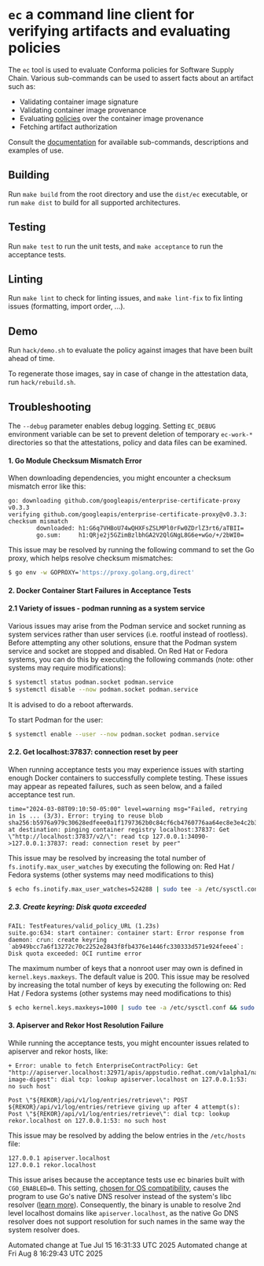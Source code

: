 # `ec` a command line client for verifying artifacts and evaluating policies

The `ec` tool is used to evaluate Conforma policies for Software
Supply Chain. Various sub-commands can be used to assert facts about an artifact
such as:
  * Validating container image signature
  * Validating container image provenance
  * Evaluating [policies][pol] over the container image provenance
  * Fetching artifact authorization

Consult the [documentation][docs] for available sub-commands, descriptions and
examples of use.

## Building

Run `make build` from the root directory and use the `dist/ec` executable, or
run `make dist` to build for all supported architectures.

## Testing

Run `make test` to run the unit tests, and `make acceptance` to run the
acceptance tests.

## Linting

Run `make lint` to check for linting issues, and `make lint-fix` to fix linting
issues (formatting, import order, ...).

## Demo

Run `hack/demo.sh` to evaluate the policy against images that have been
built ahead of time.

To regenerate those images, say in case of change in the attestation data, run
`hack/rebuild.sh`.

## Troubleshooting

The `--debug` parameter enables debug logging. Setting `EC_DEBUG` environment
variable can be set to prevent deletion of temporary `ec-work-*` directories so
that the attestations, policy and data files can be examined.

#### **1. Go Module Checksum Mismatch Error**

When downloading dependencies, you might encounter a checksum mismatch error like this:
```
go: downloading github.com/googleapis/enterprise-certificate-proxy v0.3.3
verifying github.com/googleapis/enterprise-certificate-proxy@v0.3.3: checksum mismatch
        downloaded: h1:G6q7VHBoU74wQHXFsZSLMPl0rFw0ZDrlZ3rt6/aTBII=
        go.sum:     h1:QRje2j5GZimBzlbhGA2V2QlGNgL8G6e+wGo/+/2bWI0=
```

This issue may be resolved by running the following command to set the Go proxy, which helps resolve checksum mismatches:
``` bash
$ go env -w GOPROXY='https://proxy.golang.org,direct'
```

#### **2. Docker Container Start Failures in Acceptance Tests**

#### **2.1 Variety of issues - podman running as a system service**

Various issues may arise from the Podman service and socket running as system services rather than user services (i.e. rootful instead of rootless).
Before attempting any other solutions, ensure that the Podman system service and socket are stopped and disabled.
On Red Hat or Fedora systems, you can do this by executing the following commands (note: other systems may require modifications):

```bash
$ systemctl status podman.socket podman.service
$ systemctl disable --now podman.socket podman.service
```

It is advised to do a reboot afterwards.

To start Podman for the user:

``` bash
$ systemctl enable --user --now podman.socket podman.service
```

#### **2.2. Get localhost:37837: connection reset by peer**

When running acceptance tests you may experience issues with starting enough Docker containers to successfully complete testing. These issues may appear as repeated failures, such as seen below, and a failed acceptance test run.

```
time="2024-03-08T09:10:50-05:00" level=warning msg="Failed, retrying in 1s ... (3/3). Error: trying to reuse blob sha256:b5976a979c30628edfeee0a1f1797362b0c84cf6cb4760776aa64ec8e3e4c2b3 at destination: pinging container registry localhost:37837: Get \"http://localhost:37837/v2/\": read tcp 127.0.0.1:34090->127.0.0.1:37837: read: connection reset by peer"
```

This issue may be resolved by increasing the total number of `fs.inotify.max_user_watches` by executing the following on: Red Hat / Fedora systems (other systems may need modifications to this)
``` bash
$ echo fs.inotify.max_user_watches=524288 | sudo tee -a /etc/sysctl.conf && sudo sysctl -p
```

##### **2.3. Create keyring: Disk quota exceeded**
```
FAIL: TestFeatures/valid_policy_URL (1.23s)
suite.go:634: start container: container start: Error response from daemon: crun: create keyring `ab949bcc7a6f13272c70c2252e2843f8fb4376e1446fc330333d571e924feee4`: Disk quota exceeded: OCI runtime error
```

The maximum number of keys that a nonroot user may own is defined in `kernel.keys.maxkeys`. The default value is 200.
This issue may be resolved by increasing the total number of keys by executing the following on: Red Hat / Fedora systems (other systems may need modifications to this)
``` bash
$ echo kernel.keys.maxkeys=1000 | sudo tee -a /etc/sysctl.conf && sudo sysctl -p
```

#### **3. Apiserver and Rekor Host Resolution Failure**

While running the acceptance tests, you might encounter issues related to apiserver and rekor hosts, like:
```
+ Error: unable to fetch EnterpriseContractPolicy: Get "http://apiserver.localhost:32971/apis/appstudio.redhat.com/v1alpha1/namespaces/acceptance/enterprisecontractpolicies/mismatched-image-digest": dial tcp: lookup apiserver.localhost on 127.0.0.1:53: no such host

Post \"${REKOR}/api/v1/log/entries/retrieve\": POST ${REKOR}/api/v1/log/entries/retrieve giving up after 4 attempt(s): Post \"${REKOR}/api/v1/log/entries/retrieve\": dial tcp: lookup rekor.localhost on 127.0.0.1:53: no such host
```

This issue may be resolved by adding the below entries in the `/etc/hosts` file:
```
127.0.0.1 apiserver.localhost
127.0.0.1 rekor.localhost
```

This issue arises because the acceptance tests use ec binaries built with `CGO_ENABLED=0`. This setting, [chosen for OS compatibility](https://github.com/conforma/cli/pull/703), causes the program to use Go's native DNS resolver instead of the system's libc resolver ([learn more](https://go.dev/doc/go1.5#net)). Consequently, the binary is unable to resolve 2nd level localhost domains like `apiserver.localhost`, as the native Go DNS resolver does not support resolution for such names in the same way the system resolver does.

[pol]: https://github.com/conforma/policy/
[docs]: https://conforma.dev/docs/cli/ec.html
Automated change at Tue Jul 15 16:31:33 UTC 2025
Automated change at Fri Aug  8 16:29:43 UTC 2025
